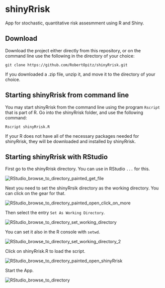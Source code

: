 # shinyRrisk
App for stochastic, quantitative risk assesmment using R and Shiny.


## Download

Download the project either directly from this repository, or on the command line use the following in the directory of your choice:

```console
git clone https://github.com/RobertOpitz/shinyRrisk.git
```

If you downloaded a .zip file, unzip it, and move it to the directory of your choice.


## Starting shinyRrisk from command line

You may start shinyRrisk from the command line using the program `Rscript` that is part of R. Go into the shinyRrisk folder, and use the following command: 

```console
Rscript shinyRrisk.R
```
If your R does not have all of the necessary packages needed for shinyRrisk, they will be downloaded and installed by shinyRrisk.


## Starting shinyRrisk with RStudio

 First go to the shinyRrisk directory. You can use in RStudio `...` for this.
 
![RStudio_browse_to_directory_painted_get_file](https://user-images.githubusercontent.com/52924688/146752468-1f2c8619-25e3-422d-85c4-11c48e039af2.png)

Next you need to set the shinyRrsik directory as the working directory. You can click on the gear for that.

![RStudio_browse_to_directory_painted_open_click_on_more](https://user-images.githubusercontent.com/52924688/146752123-d7b7ccdf-6bf0-457f-9574-6a740080d50f.png)

Then select the entry `Set As Working Directory`.

![RStudio_browse_to_directory_set_working_directory](https://user-images.githubusercontent.com/52924688/146752646-99a20f97-3217-4b40-9e0e-e5148a18b37e.png)

 You can set it also in the R console with `setwd`.
 
![RStudio_browse_to_directory_set_working_directory_2](https://user-images.githubusercontent.com/52924688/146752162-569cdfbd-f4fc-4ebc-94f6-571ce2500f6d.png)

Click on shinyRrisk.R to load the script.

![RStudio_browse_to_directory_painted_open_shinyRrisk](https://user-images.githubusercontent.com/52924688/146752418-8a08369a-3cd6-44a7-82ca-9c488a73fec6.png)

Start the App.

![RStudio_browse_to_directory](https://user-images.githubusercontent.com/52924688/146752053-3dd334dd-81f8-47a8-a974-481d604fd35f.PNG)
